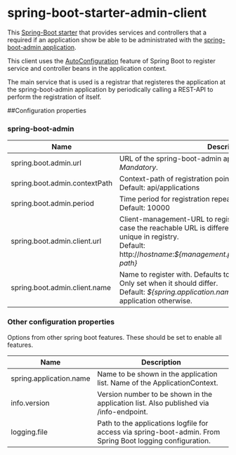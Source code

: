 spring-boot-starter-admin-client
================================

This [Spring-Boot starter](http://docs.spring.io/spring-boot/docs/current-SNAPSHOT/reference/htmlsingle/#using-boot-starter-poms "Spring Boot docu") that provides services and controllers that a required if an application show be able to be administrated with the [spring-boot-admin application](https://github.com/codecentric/spring-boot-admin "GitHub project").

This client uses the [AutoConfiguration](http://docs.spring.io/spring-boot/docs/current-SNAPSHOT/reference/htmlsingle/#using-boot-auto-configuration "Spring Boot docu") feature of Spring Boot to register service and controller beans in the application context.

The main service that is used is a registrar that registeres the application at the spring-boot-admin application by periodically calling a REST-API to perform the registration of itself.

##Configuration properties
### spring-boot-admin
| Name                  | Description |
| --------------------- | ----------- |
| spring.boot.admin.url | URL of the spring-boot-admin application to register at.<br>_Mandatory_. | |
| spring.boot.admin.contextPath | Context-path of registration point.<br>Default: api/applications |
| spring.boot.admin.period | Time period for registration repeat.<br>Default: 10000 |
| spring.boot.admin.client.url | Client-management-URL to register with. Can be overriden in case the reachable URL is different (e.g. Docker). Must be unique in registry.<br>Default: http://_hostname_:_${management.port}_/_${management.context-path}_ |
| spring.boot.admin.client.name | Name to register with. Defaults to the ApplicationContexts name. Only set when it should differ.<br>Default: _${spring.application.name}_ if set, spring-boot-application otherwise. |


### Other configuration properties
Options from other spring boot features. These should be set to enable all features.

| Name                    | Description |
| ----------------------- | ----------- |
| spring.application.name | Name to be shown in the application list. Name of the ApplicationContext. |
| info.version            | Version number to be shown in the application list. Also published via /info-endpoint.  |
| logging.file            | Path to the applications logfile for access via spring-boot-admin. From Spring Boot logging configuration. |
